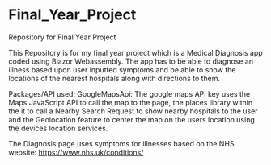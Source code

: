 # Final_Year_Project
Repository for Final Year Project

This Repository is for my final year project which is a Medical Diagnosis app coded using Blazor Webassembly.
The app has to be able to diagnose an illness based upon user inputted symptoms and be able to show the locations of the nearest hospitals along with directions to them.

Packages/API used:
GoogleMapsApi: The google maps API key uses the Maps JavaScript API to call the map to the page, the places library within the it to call a Nearby Search Request to show nearby hospitals to the user and the Geolocation feature to center the map on the users location using the devices location services.

The Diagnosis page uses symptoms for illnesses based on the NHS website: https://www.nhs.uk/conditions/
